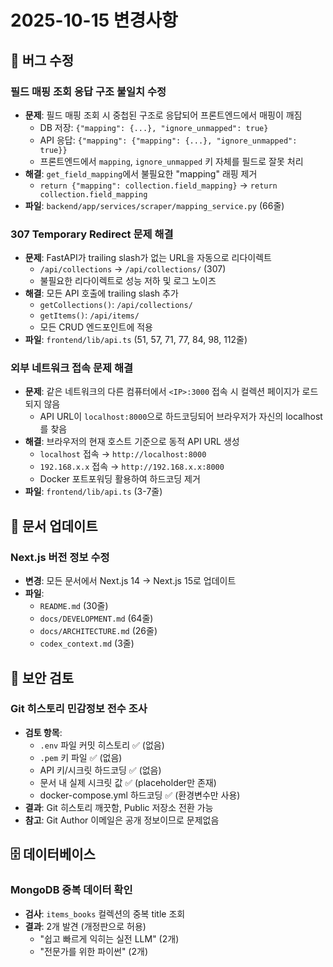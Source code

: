 # 2025-10-15 변경사항

## 🐛 버그 수정

### 필드 매핑 조회 응답 구조 불일치 수정
- **문제**: 필드 매핑 조회 시 중첩된 구조로 응답되어 프론트엔드에서 매핑이 깨짐
  - DB 저장: `{"mapping": {...}, "ignore_unmapped": true}`
  - API 응답: `{"mapping": {"mapping": {...}, "ignore_unmapped": true}}`
  - 프론트엔드에서 `mapping`, `ignore_unmapped` 키 자체를 필드로 잘못 처리
- **해결**: `get_field_mapping`에서 불필요한 "mapping" 래핑 제거
  - `return {"mapping": collection.field_mapping}` → `return collection.field_mapping`
- **파일**: `backend/app/services/scraper/mapping_service.py` (66줄)

### 307 Temporary Redirect 문제 해결
- **문제**: FastAPI가 trailing slash가 없는 URL을 자동으로 리다이렉트
  - `/api/collections` → `/api/collections/` (307)
  - 불필요한 리다이렉트로 성능 저하 및 로그 노이즈
- **해결**: 모든 API 호출에 trailing slash 추가
  - `getCollections()`: `/api/collections/`
  - `getItems()`: `/api/items/`
  - 모든 CRUD 엔드포인트에 적용
- **파일**: `frontend/lib/api.ts` (51, 57, 71, 77, 84, 98, 112줄)

### 외부 네트워크 접속 문제 해결
- **문제**: 같은 네트워크의 다른 컴퓨터에서 `<IP>:3000` 접속 시 컬렉션 페이지가 로드되지 않음
  - API URL이 `localhost:8000`으로 하드코딩되어 브라우저가 자신의 localhost를 찾음
- **해결**: 브라우저의 현재 호스트 기준으로 동적 API URL 생성
  - `localhost` 접속 → `http://localhost:8000`
  - `192.168.x.x` 접속 → `http://192.168.x.x:8000`
  - Docker 포트포워딩 활용하여 하드코딩 제거
- **파일**: `frontend/lib/api.ts` (3-7줄)

## 📝 문서 업데이트

### Next.js 버전 정보 수정
- **변경**: 모든 문서에서 Next.js 14 → Next.js 15로 업데이트
- **파일**:
  - `README.md` (30줄)
  - `docs/DEVELOPMENT.md` (64줄)
  - `docs/ARCHITECTURE.md` (26줄)
  - `codex_context.md` (3줄)

## 🔐 보안 검토

### Git 히스토리 민감정보 전수 조사
- **검토 항목**:
  - `.env` 파일 커밋 히스토리 ✅ (없음)
  - `.pem` 키 파일 ✅ (없음)
  - API 키/시크릿 하드코딩 ✅ (없음)
  - 문서 내 실제 시크릿 값 ✅ (placeholder만 존재)
  - docker-compose.yml 하드코딩 ✅ (환경변수만 사용)
- **결과**: Git 히스토리 깨끗함, Public 저장소 전환 가능
- **참고**: Git Author 이메일은 공개 정보이므로 문제없음

## 🗄️ 데이터베이스

### MongoDB 중복 데이터 확인
- **검사**: `items_books` 컬렉션의 중복 title 조회
- **결과**: 2개 발견 (개정판으로 허용)
  - "쉽고 빠르게 익히는 실전 LLM" (2개)
  - "전문가를 위한 파이썬" (2개)
